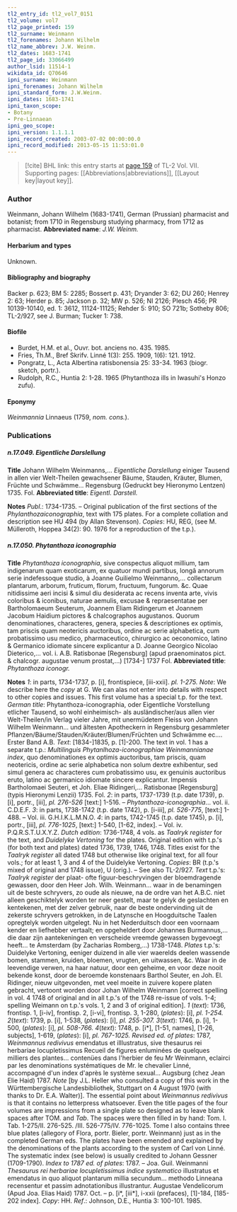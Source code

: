 ```yaml
---
tl2_entry_id: tl2_vol7_0151
tl2_volume: vol7
tl2_page_printed: 159
tl2_surname: Weinmann
tl2_forenames: Johann Wilhelm
tl2_name_abbrev: J.W. Weinm.
tl2_dates: 1683-1741
tl2_page_id: 33066499
author_lsid: 11514-1
wikidata_id: Q70646
ipni_surname: Weinmann
ipni_forenames: Johann Wilhelm
ipni_standard_form: J.W.Weinm.
ipni_dates: 1683-1741
ipni_taxon_scope: 
- Botany
- Pre-Linnaean
ipni_geo_scope: 
ipni_version: 1.1.1.1
ipni_record_created: 2003-07-02 00:00:00.0
ipni_record_modified: 2013-05-15 11:53:01.0
---
```



> [!cite] BHL link: this entry starts at [page 159](https://www.biodiversitylibrary.org/page/33066499) of TL-2 Vol. VII.
> Supporting pages: [[Abbreviations|abbreviations]], [[Layout key|layout key]].

### Author

Weinmann, Johann Wilhelm (1683-1741), German (Prussian) pharmacist and botanist; from 1710 in Regensburg studying pharmacy, from 1712 as pharmacist. 
**Abbreviated name**: *J.W. Weinm.*

#### Herbarium and types

Unknown.

#### Bibliography and biography

Backer p. 623; BM 5: 2285; Bossert p. 431; Dryander 3: 62; DU 260; Henrey 2: 63; Herder p. 85; Jackson p. 32; MW p. 526; NI 2126; Plesch 456; PR 10139-10140, ed. 1: 3612, 11124-11125; Rehder 5: 910; SO 721b; Sotheby 806; TL-2/927, see J. Burman; Tucker 1: 738.

#### Biofile

- Burdet, H.M. et al., Ouvr. bot. anciens no. 435. 1985.
- Fries, Th.M., Bref Skrifv. Linné 1(3): 255. 1909, 1(6): 121. 1912.
- Pongratz, L., Acta Albertina ratisbonensia 25: 33-34. 1963 (biogr. sketch, portr.).
- Rudolph, R.C., Huntia 2: 1-28. 1965 (Phytanthoza ills in Iwasuhi's Honzo zufu).

#### Eponymy

*Weinmannia* Linnaeus (1759, *nom. cons.*).

### Publications

##### n.17.049. Eigentliche Darslellung

**Title**
Johann Wilhelm Weinmanns,... *Eigentliche Darslellung* einiger Tausend in allen vier Welt-Theilen gewachsener Bäume, Stauden, Kräuter, Blumen, Früchte und Schwämme... Regensburg (Gedruckt bey Hieronymo Lentzen) 1735. Fol.
**Abbreviated title**: *Eigentl. Darstell.*

**Notes**
*Publ*.: 1734-1735. – Original publication of the first sections of the *Phylanthozaiconographia*, text with 175 plates. For a complete collation and description see HU 494 (by Allan Stevenson). *Copies*: HU, REG, (see M. Mülleroth, Hoppea 34(2): 90. 1976 for a reproduction of the t.p.).

##### n.17.050. Phytanthoza iconographia

**Title**
*Phytanthoza iconographia*, sive conspectus aliquot millium, tam indigenarum quam exoticarum, ex quatuor mundi partibus, longâ annorum serie indefessoque studio, à Joanne Guilielmo Weinmanno,... collectarum plantarum, arborum, fruticum, florum, fructuum, fungorum. &c. Quae nitidissime aeri incisi & simul diu desiderata ac recens inventa arte, vivis coloribus & iconibus, naturae aemulis, excusae & repraesentatae per Bartholomaeum Seuterum, Joannem Eliam Ridingerum et Joannem Jacobum Haidium pictores & chalcographos augustanos. Quorum denominationes, characteres, genera, species & descriptiones ex optimis, tam priscis quam neotericis auctoribus, ordine ac serie alphabetica, cum probatissimo usu medico, pharmaceutico, chirurgico ac oeconomico, latino & Germanico idiomate sincere explicantur a D. Joanne Georgico Nicolao Dieterico,... vol. i. A.B. Ratisbonae \[Regensburg\] (apud praenominatos pict. & chalcogr. augustae venum prostat,...) \[1734-\] 1737 Fol.
**Abbreviated title**: *Phytanthoza iconogr.*

**Notes**
*1*: in parts, 1734-1737, p. \[i\], frontispiece, \[iii-xxii\]. *pl. 1-275.*
*Note*: We describe here the *copy* at G. We can alas not enter into details with respect to other copies and issues. This first volume has a special t.p. for the text.
*German title*: Phytanthoza-iconographia, oder Eigentliche Vorstellung etlicher Tausend, so wohl einheimisch- als ausländischer/aus allen vier Welt-Theilen/in Verlag vieler Jahre, mit unermüdetem Fleiss von Johann Wilhelm Weinmann... und ältesten Apotheckern in Regensburg gesammleter Pflanzen/Bäume/Stauden/Kräuter/Blumen/Früchten und Schwämme ec.... Erster Band A.B.
*Text*: \[1834-\]1835, p. \[1\]-200. The text in vol. 1 has a separate t.p.: *Multilinguis Phytanlhoza-iconographiae Weinmannianae index*, quo denominationes ex optimis auctoribus, tam priscis, quam neotericis, ordine ac serie alphabetica non solum dextre exhibentur, sed simul genera ac characteres cum probatissimo usu, ex genuinis auctoribus eruto, latino ac germanico idiomate sincere explicantur. Impensis Bartholomaei Seuteri, et Joh. Eliae Ridingeri,... Ratisbonae \[Regensburg\] (typis Hieronymi Lenzii) 1735. Fol.
*2*: in parts, 1737-1739 (t.p. date 1739), p. \[i\], portr., \[iii\], *pl. 276-526* \[text:\] 1-516. – *Phytanthoza-iconographia*... vol. ii. C.D.E.F.
*3*: in parts, 1738-1742 (t.p. date 1742), p. \[i-iii\], *pl. 526-775*, \[text:\] 1-488. – Vol. iii. G.H.I.K.L.M.N.O.
*4*: in parts, 1742-1745 (t.p. date 1745), p. \[i\], portr., \[iii\], *pl. 776-1025*, \[text:\] 1-540, \[1-62, index\]. – Vol. iv. P.Q.R.S.T.U.X.Y.Z.
*Dutch edition*: 1736-1748, 4 vols. as *Taalryk register* for the text, and *Duidelyke Vertoning* for the plates. Original edition with t.p.'s (for both text and plates) dated 1736, 1739, 1746, 1748. Titles exist for the *Taalryk register* all dated 1748 but otherwise like original text, for all four vols.; for at least 1, 3 and 4 of the Duidelyke Vertoning.
*Copies*: BR (t.p.'s mixed of original and 1748 issue), U (orig.). – See also TL-2/927.
*Text* t.p.'s: *Taalryk register* der plaat- ofte figuur-beschryvingen der bloemdragende gewassen, door den Heer Joh. Wilh. Weinmann... waar in de benamingen uit de beste schryvers, zo oude als nieuwe, na de ordre van het A.B.C. niet alleen geschiktelyk worden ter neer gestelt, maar te gelyk de geslachten en kentekenen, met der zelver gebruik, naar de beste ondervinding uit de zekerste schryvers getrokken, in de Latynsche en Hoogduitsche Taalen opregtelyk worden uitgelegt. Nu in het Nederduitsch door een voornaam kender en liefhebber vertaalt; en opgeheldert door Johannes Burmannus,... die daar zijn aantekeningen en verscheide vreemde gewassen bygevoegt heeft... te Amsterdam (by Zacharias Romberg,...) 1738-1748.
*Plates* t.p.'s: Duidelyke Vertoning, eeniger duizend in alle vier waerelds deelen wassende bomen, stammen, kruiden, bloemen, vrugten, en uitwassen, &c. Waar in de leevendige verwen, na haar natuur, door een geheime, en voor deze nooit bekende konst, door de beroemde konstenaars Barthol Seuter, en Joh. El. Ridinger, nieuw uitgevonden, met veel moeite in zuivere kopere platen gebracht, vertoont worden door Johan Wilhelm Weinmann \[correct spelling in vol. 4 1748 of original and in all t.p.'s of the 1748 re-issue of vols. 1-4; spelling Weimann on t.p.'s vols. 1, 2 and 3 of original edition\].
*1* (*text*): 1736, frontisp. 1, \[i-iv\], frontisp. 2, \[i-vi\], frontisp. 3, 1-280, (*plates*): \[i\], *pl. 1-254.*
*2*(*text*): 1739, p. \[i\], 1-538, (*plates*): \[i\], *pl. 255-307.*
*3*(*text*): 1746, p. \[i\], 1-500, (*plates*): \[i\], *pl. 508-766.*
*4*(*text*): 1748, p. \[i\*\], \[1-51, names\], \[1-26, subjects\], 1-619, (*plates*): \[i\], *pl. 767-1025.
Revised ed. of plates*: 1787, *Weinmannus redivivus* emendatus et illlustratus, sive thesaurus rei herbariae locupletissimus Recueil de figures enluminées de quelques milliers des plantes... contenües dans l'herbier de feu Mr Weinmann, eclairci par les denominations systématiques de Mr. le chevalier Linné, accompagné d'un index d'après le système sexual... Augsburg (chez Jean Elie Haid) 1787.
*Note* \[by J.L. Heller who consulted a copy of this work in the Württembergische Landesbibliothek, Stuttgart on 4 August 1970 (with thanks to Dr. E.A. Walter)\]. The essential point about *Weinmannus redivivus* is that it contains no letterpress whatsoever. Even the title pages of the four volumes are impressions from a single plate so designed as to leave blank spaces after TOM. and *Tab*. The spaces were then filled in by hand: Tom. I. Tab. 1-275/II. 276-525. /III. 526-775/IV. 776-1025. Tome I also contains three blue plates (allegory of Flora, portr. Bieler, portr. Weinmann) just as in the completed German eds. The plates have been emended and explained by the denominations of the plants according to the system of Carl von Linné. The systematic index (see below) is usually credited to Johann Gessner (1709-1790).
*Index to 1787 ed. of plates*: 1787. – Joa. Guil. Weinmanni *Thesaurus rei herbariae locupletissimus indice systematico* illustratus et emendatus in quo aliquot plantarum millia secundum... methodo Linneana recensentur et passim adnotationibus illustrantur. Augustae Vendelicorum (Apud Joa. Elias Haid) 1787. Oct. – p. \[i\*, \[iii\*\], i-xxii (prefaces), \[1\]-184, \[185-202 index\]. *Copy*: HH.
*Ref*.: Johnson, D.E., Huntia 3: 100-101. 1985.

